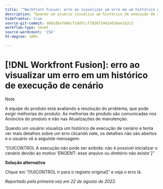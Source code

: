 ```yaml
---
title: '“Workfront Fusion: erro ao visualizar um erro em um histórico de execução de cenário”'
description: “Quando um usuário visualiza um histórico de execução de cenário e tenta ver mais detalhes sobre um erro clicando nele, os detalhes não são abertos e o usuário vê uma mensagem de erro.”
hidefromtoc: true
source-git-commit: a681d8afd4bcf1ddfccf192871442e63dae1b2c3
workflow-type: tm+mt
source-wordcount: '154'
ht-degree: 100%

---
```



# [!DNL Workfront Fusion]: erro ao visualizar um erro em um histórico de execução de cenário

>[!NOTE]
>
>A equipe do produto está avaliando a resolução do problema, que pode exigir melhorias do produto. As melhorias do produto são comunicadas nos Anúncios do produto e não nas Atualizações de manutenção.

Quando um usuário visualiza um histórico de execução de cenário e tenta ver mais detalhes sobre um erro clicando nele, os detalhes não são abertos e o usuário vê a seguinte mensagem:

“[!UICONTROL A execução não pode ser exibida: não é possível inicializar o cenário devido ao motivo ‘ENOENT: esse arquivo ou diretório não existe’.]”

**Solução alternativa**

Clique em “[!UICONTROL Ir para o registro original]” e veja o erro lá.

_Reportado pela primeira vez em 22 de agosto de 2022._

